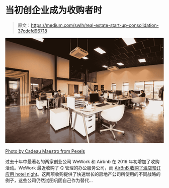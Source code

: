 # 当初创企业成为收购者时

> 原文：<https://medium.com/swlh/real-estate-start-up-consolidation-37cdcfd96718>

![](img/94dfa0901639ee8e97a0093b9ba4b85d.png)

[Photo by Cadeau Maestro from Pexels](https://images.pexels.com/photos/1170412/pexels-photo-1170412.jpeg?cs=srgb&dl=chairs-contemporary-daylight-1170412.jpg&fm=jpg)

过去十年中最著名的两家创业公司 WeWork 和 Airbnb 在 2019 年初增加了收购活动。WeWork 最近收购了 Q 管理的办公服务公司，而 [AirBnB 收购了酒店预订应用 hotel night](https://www.crunchbase.com/organization/airbnb/acquisitions/acquisitions_list#section-acquisitions)。这两项收购提供了快速增长的房地产公司所使用的不同战略的例子，这些公司仍然试图巩固自己作为替代…